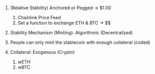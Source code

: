 1. (Relative Stability) Anchored or Pegged -> $1.00

   1. Chainlink Price Feed
   2. Set a function to exchange ETH & BTC -> $$

1. Stability Mechanism (Minting): Algorithmic (Decentralized)
1. People can only mint the stablecoin with enough collateral (coded)

1. Collateral: Exogenous (Crypto)
   1. wETH
   2. wBTC
